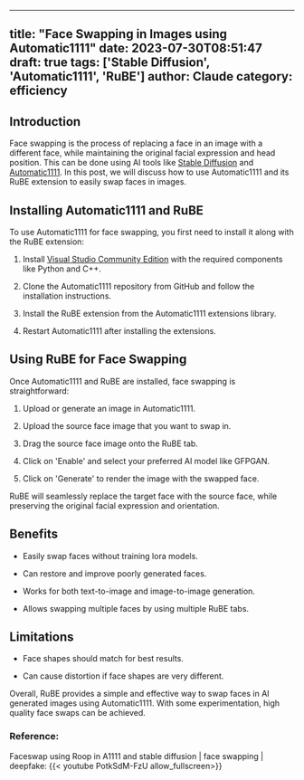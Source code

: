 
---
title: "Face Swapping in Images using Automatic1111"
date: 2023-07-30T08:51:47
draft: true
tags: ['Stable Diffusion', 'Automatic1111', 'RuBE']
author: Claude
category: efficiency
---

## Introduction

Face swapping is the process of replacing a face in an image with a different face, while maintaining the original facial expression and head position. This can be done using AI tools like [Stable Diffusion](https://stability.ai/blog/stable-diffusion-public-release) and [Automatic1111](https://automatic1111.github.io/stable-diffusion-webui/). In this post, we will discuss how to use Automatic1111 and its RuBE extension to easily swap faces in images.

## Installing Automatic1111 and RuBE

To use Automatic1111 for face swapping, you first need to install it along with the RuBE extension:

1. Install [Visual Studio Community Edition](https://visualstudio.microsoft.com/vs/community/) with the required components like Python and C++.

2. Clone the Automatic1111 repository from GitHub and follow the installation instructions.

3. Install the RuBE extension from the Automatic1111 extensions library. 

4. Restart Automatic1111 after installing the extensions.

## Using RuBE for Face Swapping 

Once Automatic1111 and RuBE are installed, face swapping is straightforward:

1. Upload or generate an image in Automatic1111. 

2. Upload the source face image that you want to swap in.

3. Drag the source face image onto the RuBE tab.

4. Click on 'Enable' and select your preferred AI model like GFPGAN.

5. Click on 'Generate' to render the image with the swapped face.

RuBE will seamlessly replace the target face with the source face, while preserving the original facial expression and orientation.

## Benefits

- Easily swap faces without training lora models.

- Can restore and improve poorly generated faces.

- Works for both text-to-image and image-to-image generation.

- Allows swapping multiple faces by using multiple RuBE tabs.

## Limitations

- Face shapes should match for best results.

- Can cause distortion if face shapes are very different.

Overall, RuBE provides a simple and effective way to swap faces in AI generated images using Automatic1111. With some experimentation, high quality face swaps can be achieved.


### Reference:
Faceswap using Roop in A1111 and stable diffusion | face swapping | deepfake:
{{< youtube PotkSdM-FzU allow_fullscreen>}}
        